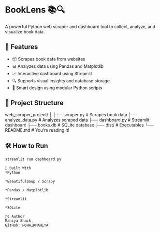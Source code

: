 # BookLens 📚🔍

A powerful Python web scraper and dashboard tool to collect, analyze, and visualize book data.

## 🚀 Features

- 📦 Scrapes book data from websites
- 📊 Analyzes data using Pandas and Matplotlib
- 📈 Interactive dashboard using Streamlit
- 🔍 Supports visual insights and database storage
- 🧠 Smart design using modular Python scripts

## 📁 Project Structure

web_scraper_project/ │ ├── scraper.py # Scrapes book data ├── analyze_data.py # Analyzes scraped data ├── dashboard.py # Streamlit dashboard ├── books.db # SQLite database ├── dist/ # Executables └── README.md # You're reading it!


## 🛠️ How to Run

```bash
streamlit run dashboard.py

🧠 Built With
*Python

*BeautifulSoup / Scrapy

*Pandas / Matplotlib

*Streamlit

*SQLite

🙋‍♀️ Author
Mahiya Shaik
GitHub: @SHAIKMAHIYA
